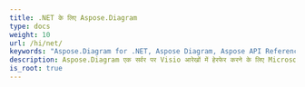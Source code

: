 ```yaml
---
title: .NET के लिए Aspose.Diagram
type: docs
weight: 10
url: /hi/net/
keywords: "Aspose.Diagram for .NET, Aspose Diagram, Aspose API Reference."
description: Aspose.Diagram एक सर्वर पर Visio आरेखों में हेरफेर करने के लिए Microsoft Office Visio द्वारा प्रदान की गई उन्नत कार्यात्मकताओं का लाभ उठाता है।
is_root: true
---
```

